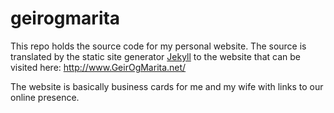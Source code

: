 # geirogmarita

This repo holds the source code for my personal website. The source is
translated by the static site generator [Jekyll](http://jekyllrb.com/) to the
website that can be visited here: http://www.GeirOgMarita.net/

The website is basically business cards for me and my wife with links to our
online presence.
